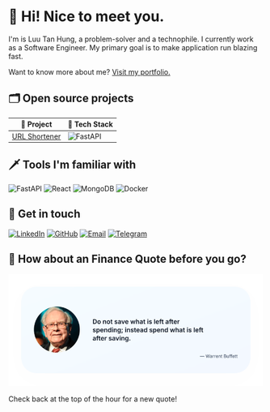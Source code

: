 # 🚀 Hi! Nice to meet you.

I'm is Luu Tan Hung, a problem-solver and a technophile. I currently work as a Software Engineer. My primary goal is to make application run blazing fast.

Want to know more about me? [Visit my portfolio.](https://example.com/)

## 🗂️ Open source projects
| 🎁 Project | 🤖 Tech Stack |
|------------|---------------|
|[URL Shortener](https://github.com/luutanhung/url-shortener) | <img alt="FastAPI" src="https://img.shields.io/badge/-FastAPI-009688?style=flat-square&logo=fastapi&logoColor=white" /> |

## 🗡️ Tools I'm familiar with
<img alt="FastAPI" src="https://img.shields.io/badge/-FastAPI-009688?style=flat-square&logo=fastapi&logoColor=white" /> <img alt="React" src="https://img.shields.io/badge/-React-45b8d8?style=flat-square&logo=react&logoColor=white" /> <img alt="MongoDB" src="https://img.shields.io/badge/-MongoDB-13aa52?style=flat-square&logo=mongodb&logoColor=white" /> <img alt="Docker" src="https://img.shields.io/badge/-Docker-46a2f1?style=flat-square&logo=docker&logoColor=white" />

## 🤝 Get in touch
[![LinkedIn](https://img.shields.io/badge/-LinkedIn-0077B5?style=flat-square&logo=Linkedin&logoColor=white)](https://www.linkedin.com/in/luu-tan-hung)
[![GitHub](https://img.shields.io/badge/-GitHub-181717?style=flat-square&logo=GitHub&logoColor=white)](https://github.com/luutanhung)
[![Email](https://img.shields.io/badge/-Email-D14836?style=flat-square&logo=Gmail&logoColor=white)](mailto:luutanhung.dev@gmail.com)
[![Telegram](https://img.shields.io/badge/-Telegram-26A5E4?style=flat-square&logo=telegram&logoColor=white)](https://t.me/luutanhung)

## 📜 How about an Finance Quote before you go?
![Finance Quote](/assets/quote-1759540476.svg)

Check back at the top of the hour for a new quote!
